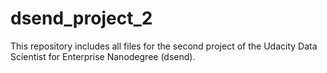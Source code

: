 # dsend_project_2
This repository includes all files for the second project of the Udacity Data Scientist for Enterprise Nanodegree (dsend).

